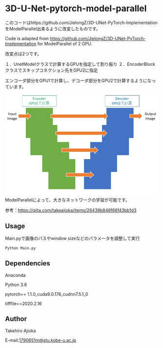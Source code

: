 # 3D-U-Net-pytorch-model-parallel
このコードはhttps://github.com/JielongZ/3D-UNet-PyTorch-Implementation をModelParallel出来るように改変したものです。

Code is adapted from https://github.com/JielongZ/3D-UNet-PyTorch-Implementation for ModelParallel of 2 GPU.

改変点は2つです。

１．UnetModelクラスで計算するGPUを指定して割り振り
２．EncoderBlockクラスでスキップコネクション先をGPU2に指定

エンコーダ部分をGPU1で計算し、デコーダ部分をGPU2で計算するようになっています。

<img src="u-net.jpg" width="1000" align="below">
ModelParallelによって、大きなネットワークの学習が可能です。

参考：https://qiita.com/takeajioka/items/26439b848f66f43bb1d3

## Usage
Main.pyで画像のパスやwindow sizeなどのパラメータを調整して実行
```sh
Python Main.py
```

## Dependencies
Anaconda

Python 3.6

pytorch== 1.1.0_cuda9.0.176_cudnn7.5.1_0

tifffile==2020.2.16

## Author
Takehiro Ajioka

E-mail:1790651m@stu.kobe-u.ac.jp
